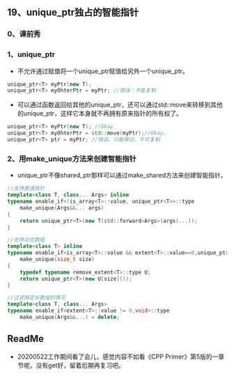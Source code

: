 ## 19、unique_ptr独占的智能指针

### 0、课前秀

### 1、unique_ptr

+ 不允许通过赋值将一个unique_ptr赋值给另外一个unique_ptr。

```cpp
unique_ptr<T> myPtr(new T);
unique_ptr<T> myOhterPtr = myPtr; //错误：不能复制
```

+ 可以通过函数返回给其他的unique_ptr，还可以通过std::move来转移到其他的unique_ptr，这样它本身就不再拥有原来指针的所有权了。

```cpp
unique_ptr<T> myPtr(new T); //Okay
unique_ptr<T> myOhterPtr = std::move(myPtr);//Okay，
unique_ptr<T> ptr = myPtr; //错误，只能移动，不可复制
```

### 2、用make_unique方法来创建智能指针

+ unique_ptr不像shared_ptr那样可以通过make_shared方法来创建智能指针。

```cpp
//支持普通指针
template<class T, class... Args> inline
typename enable_if<!is_array<T>::value, unique_ptr<T>>::type
    make_unique(Args&&... args)
{
    return unique_ptr<T>(new T(std::forward<Args>(args)...));
}

//支持动态数组
template<class T> inline
typename enable_if<is_array<T>::value && extent<T>::value==0,unique_ptr<T>>::type
    make_unique(size_t size)
{
    typedef typename remove_extent<T>::type U;
    return unique_ptr<T>(new U[size]());
}

//过滤掉定长数组的情况
template<class T, class... Args>
typename enable_if<extent<T>::value != 0,void>::type 
    make_unique(Args&&...) = delete;
```

## ReadMe

+ 20200522工作期间看了会儿，感觉内容不如看《CPP Primer》第5版的一章节呢，没有get好，留着后期再复习吧。